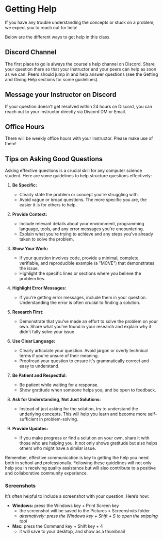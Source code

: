 # Getting Help

If you have any trouble understanding the concepts or stuck on a problem, we
expect you to reach out for help!

Below are the different ways to get help in this class.

## Discord Channel

The first place to go is always the course's help channel on Discord. Share your
question there so that your Instructor and your peers can help as soon as we
can. Peers should jump in and help answer questions (see the Getting and Giving
Help sections for some guidelines).

## Message your Instructor on Discord

If your question doesn't get resolved within 24 hours on Discord, you can
reach out to your instructor directly via Discord DM or Email.

## Office Hours

There will be weekly office hours with your Instructor.  Please make
use of them!

## Tips on Asking Good Questions

Asking effective questions is a crucial skill for any computer science student.
Here are some guidelines to help structure questions effectively:

1. **Be Specific:**
   - Clearly state the problem or concept you're struggling with.
   - Avoid vague or broad questions. The more specific you are, the easier it is
     for others to help.

2. **Provide Context:**
   - Include relevant details about your environment, programming language,
     tools, and any error messages you're encountering.
   - Explain what you're trying to achieve and any steps you've already taken to
     solve the problem.

3. **Show Your Work:**
   - If your question involves code, provide a minimal, complete, verifiable,
     and reproducible example (a "MCVE") that demonstrates the issue.
   - Highlight the specific lines or sections where you believe the problem
     lies.

4. **Highlight Error Messages:**
   - If you're getting error messages, include them in your question.
     Understanding the error is often crucial to finding a solution.

5. **Research First:**
   - Demonstrate that you've made an effort to solve the problem on your own.
     Share what you've found in your research and explain why it didn't fully
     solve your issue.

6. **Use Clear Language:**
   - Clearly articulate your question. Avoid jargon or overly technical terms if
     you're unsure of their meaning.
   - Proofread your question to ensure it's grammatically correct and easy to
     understand.

7. **Be Patient and Respectful:**
   - Be patient while waiting for a response.
   - Show gratitude when someone helps you, and be open to feedback.

8. **Ask for Understanding, Not Just Solutions:**
   - Instead of just asking for the solution, try to understand the underlying
     concepts. This will help you learn and become more self-sufficient in
     problem-solving.

9. **Provide Updates:**
    - If you make progress or find a solution on your own, share it with those
      who are helping you. It not only shows gratitude but also helps others who
      might have a similar issue.

Remember, effective communication is key to getting the help you need both in
school and professionally. Following these guidelines will not only help you in
receiving quality assistance but will also contribute to a positive and
collaborative community experience.

### Screenshots

It’s often helpful to include a screenshot with your question. Here’s how:

- **Windows:** press the Windows key + Print Screen key
  - the screenshot will be saved to the Pictures > Screenshots folder
  - _alternatively: press the Windows key + Shift + S to open the snipping tool_
- **Mac:** press the Command key + Shift key + 4
  - it will save to your desktop, and show as a thumbnail